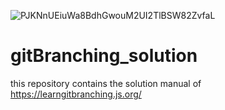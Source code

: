 ![PJKNnUEiuWa8BdhGwouM2UI2TlBSW82ZvfaL](https://user-images.githubusercontent.com/19623279/89114028-a6159480-d491-11ea-8e01-dbf64512db8d.jpeg)
# gitBranching_solution
this repository contains the solution manual of https://learngitbranching.js.org/
